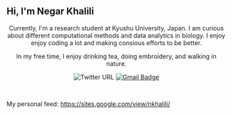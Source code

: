## Hi, I'm Negar Khalili

<p align="center">
Currently, I'm a research student at Kyushu University, Japan. I am curious about different computational methods and data analytics in biology. 
I enjoy enjoy coding a lot and making consious efforts to be better.
<p align="center"> 
In my free time, I enjoy drinking tea, doing embroidery, and walking in nature. 
</p>

<div align="center">

  ![Twitter URL](https://img.shields.io/twitter/url?url=https://twitter.com/NegKhalili)
  [![Gmail Badge](https://img.shields.io/badge/-negarkhalili43@gmail.com-c14438?style=flat-square&logo=Gmail&logoColor=white&link=mailto:negarkhalili43@gmail.com)](mailto:negarkhalili43@gmail.com)
</div>
<br>

My personal feed: https://sites.google.com/view/nkhalili/
